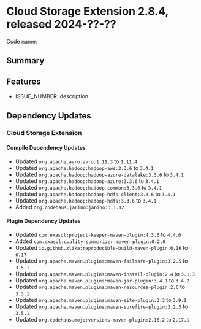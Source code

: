 # Cloud Storage Extension 2.8.4, released 2024-??-??

Code name:

## Summary

## Features

* ISSUE_NUMBER: description

## Dependency Updates

### Cloud Storage Extension

#### Compile Dependency Updates

* Updated `org.apache.avro:avro:1.11.3` to `1.11.4`
* Updated `org.apache.hadoop:hadoop-aws:3.3.6` to `3.4.1`
* Updated `org.apache.hadoop:hadoop-azure-datalake:3.3.6` to `3.4.1`
* Updated `org.apache.hadoop:hadoop-azure:3.3.6` to `3.4.1`
* Updated `org.apache.hadoop:hadoop-common:3.3.6` to `3.4.1`
* Updated `org.apache.hadoop:hadoop-hdfs-client:3.3.6` to `3.4.1`
* Updated `org.apache.hadoop:hadoop-hdfs:3.3.6` to `3.4.1`
* Added `org.codehaus.janino:janino:3.1.12`

#### Plugin Dependency Updates

* Updated `com.exasol:project-keeper-maven-plugin:4.3.3` to `4.4.0`
* Added `com.exasol:quality-summarizer-maven-plugin:0.2.0`
* Updated `io.github.zlika:reproducible-build-maven-plugin:0.16` to `0.17`
* Updated `org.apache.maven.plugins:maven-failsafe-plugin:3.2.5` to `3.5.1`
* Updated `org.apache.maven.plugins:maven-install-plugin:2.4` to `3.1.3`
* Updated `org.apache.maven.plugins:maven-jar-plugin:3.4.1` to `3.4.2`
* Updated `org.apache.maven.plugins:maven-resources-plugin:2.6` to `3.3.1`
* Updated `org.apache.maven.plugins:maven-site-plugin:3.3` to `3.9.1`
* Updated `org.apache.maven.plugins:maven-surefire-plugin:3.2.5` to `3.5.1`
* Updated `org.codehaus.mojo:versions-maven-plugin:2.16.2` to `2.17.1`
